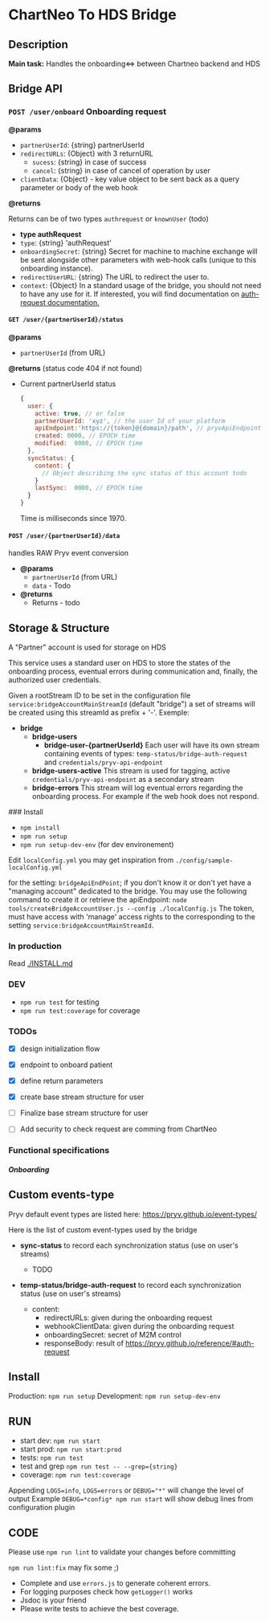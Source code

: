 # ChartNeo To HDS Bridge

## Description

**Main task:** Handles the onboarding<=> between Chartneo backend and HDS 

## Bridge API

### `POST /user/onboard` Onboarding request

**@params**

  - `partnerUserId`: {string} partnerUserId 
  - `redirectURLs`: {Object} with 3 returnURL
    - `sucess`: {string} in case of success
    - `cancel`: {string} in case of cancel of operation by user
  - `clientData`: {Object} - key value object to be sent back as a query parameter or body of the web hook

**@returns**

Returns can be of two types `authrequest` or `knownUser` (todo)

  - **type authRequest** 
  - `type`:  {string} 'authRequest' 
  - `onboardingSecret`: {string} Secret for machine to machine exchange will be sent alongside other parameters with web-hook calls (unique to this onboarding instance).
  - `redirectUserURL`: {string} The URL to redirect the user to.
  - `context`: {Object} In a standard usage of the bridge, you should not need to have any use for it. If interested, you will find documentation on [auth-request documentation.](https://pryv.github.io/reference/#auth-request) 


#### `GET /user/{partnerUserId}/status`

**@params**

  - `partnerUserId` (from URL)

**@returns** (status code 404 if not found)

  - Current partnerUserId status

    ```js
    {
      user: {
        active: true, // or false
        partnerUserId: 'xyz', // the user Id of your platform
        apiEndpoint:'https://{token}@{domain}/path', // pryvApiEndpoint including credentials
        created: 0000, // EPOCH time
        modified:  0000, // EPOCH time
      },
      syncStatus: {
        content: {
          // Object describing the sync status of this account todo 
        }
        lastSync:  0000, // EPOCH time
      }
    }
    ```

    Time is milliseconds since 1970.

#### `POST /user/{partnerUserId}/data`

handles RAW Pryv event conversion 

- **@params**
  - `partnerUserId` (from URL)
  - `data` - Todo
- **@returns**
  - Returns - todo

## Storage & Structure

A "Partner" account is used for storage on HDS 

This service uses a standard user on HDS to store the states of the onboarding process, eventual errors during communication and, finally, the authorized user credentials.

Given a rootStream ID to be set in the configuration file `service:bridgeAccountMainStreamId` (default "bridge") a set of streams will be created using this streamId as prefix + '-'. 
Exemple:
- **bridge**
  - **bridge-users**
    - **bridge-user-{partnerUserId}**
      Each user will have its own stream containing events of types: `temp-status/bridge-auth-request` and `credentials/pryv-api-endpoint`
  - **bridge-users-active**
    This stream is used for tagging, active `credentials/pryv-api-endpoint` as a secondary stream
  - **bridge-errors**
    This stream will log eventual errors regarding the onboarding process. For example if the web hook does not respond.

### Install 

- `npm install`
- `npm run setup`
- `npm run setup-dev-env` (for dev environement)

Edit `localConfig.yml` you may get inspiration from `./config/sample-localConfig.yml`

for the setting: `bridgeApiEndPoint`; if you don't know it or don't yet have a "managing account" dedicated to the bridge. You may use the following command to create it or retrieve the apiEndpoint: 
`node tools/createBridgeAccountUser.js --config ./localConfig.js`
The token, must have access with 'manage' access rights to the corresponding to the setting `service:bridgeAccountMainStreamId`.


### In production 

Read [./INSTALL.md](./INSTALL.md) 

### DEV 

- `npm run test` for testing
- `npm run test:coverage` for coverage 

### TODOs

- [X] design initialization flow
- [X] endpoint to onboard patient
- [X] define return parameters 
- [X] create base stream structure for user
- [ ] Finalize base stream structure for user
- [ ] Add security to check request are comming from ChartNeo



### Functional specifications

##### Onboarding


## Custom events-type 
Pryv default event types are listed here: https://pryv.github.io/event-types/

Here is the list of custom event-types used by the bridge

- **sync-status** to record each synchronization status (use on user's streams)
  - TODO

- **temp-status/bridge-auth-request** to record each synchronization status (use on user's streams)
  - content: 
    - redirectURLs: given during the onboarding request
    - webhookClientData: given during the onboarding request
    - onboardingSecret: secret of M2M control
    - responseBody: result of https://pryv.github.io/reference/#auth-request

## Install

Production: `npm run setup`
Development: `npm run setup-dev-env`

## RUN

- start dev: `npm run start`
- start prod: `npm run start:prod`
- tests: `npm run test`
- test and grep `npm run test -- --grep={string}`
- coverage: `npm run test:coverage`

Appending `LOGS=info`, `LOGS=errors` or `DEBUG="*"` will change the level of output
Example `DEBUG=*config* npm run start` will show debug lines from configuration plugin

## CODE

Please use `npm run lint` to validate your changes before committing

`npm run lint:fix` may fix some ;)

- Complete and use `errors.js` to generate coherent errors.
- For logging purposes check how `getLogger()` works
- Jsdoc is your friend
- Please write tests to achieve the best coverage.
